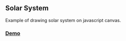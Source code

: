 ##  Solar System

Example of drawing solar system on javascript canvas.

### [Demo](https://pck-solarsytem.web.app/)
